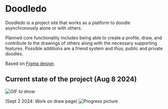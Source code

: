 # Doodledo

Doodledo is a project site that works as a platform to doodle asynchronously alone or with others.

Planned core functionality includes being able to create a profile, draw, and contribute to the drawings of others along with the necessary supporting features.
Possible additions are a friend system and thus, public and private doodles.

Based on [Figma design](https://www.figma.com/design/yfbQQpEJj9u7zcPfvJ29rI/Doodledo?node-id=38-221&t=tyLMjzgPYIqiJVRf-1).

## Current state of the project (Aug 8 2024)
![GIF to show](/public/doodledoGIF1.gif)

(Sept 2 2024: Work on draw page)
![Progress picture](https://i.imgur.com/Z35f9zH.png)
